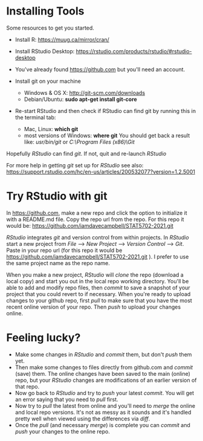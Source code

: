 # Installing Tools


Some resources to get you started.


- Install R: https://muug.ca/mirror/cran/


- Install RStudio Desktop: https://rstudio.com/products/rstudio/#rstudio-desktop

- You've already found https://github.com but you'll need an account.

- Install git on your machine
  - Windows & OS X: http://git-scm.com/downloads
  - Debian/Ubuntu: __sudo apt-get install git-core__
  
  
- Re-start RStudio and then check if RStudio can find git  by running this in the terminal tab:
    - Mac, Linux: __which git__ 
    - most versions of Windows: __where git__ 
You should get back a result like: _usr/bin/git_ or _C:\Program Files (x86)\Git_
    
Hopefully _RStudio_ can find _git_.  If not, quit and re-launch _RStudio_

For more help in getting _git_ set up for _RStudio_ see also: https://support.rstudio.com/hc/en-us/articles/200532077?version=1.2.5001

# Try RStudio with git

In https://github.com, make a new repo and click the option to initialize it with a README.md file.  Copy the repo url from the repo.  For this repo it would be: https://github.com/iamdavecampbell/STAT5702-2021.git 

_RStudio_ integrates _git_ and version control from within projects.  In _RStudio_ start a new project from *File* —> *New Project* —> *Version Control* —> *Git*.  Paste in your repo url (for this repo it would be https://github.com/iamdavecampbell/STAT5702-2021.git ).  I prefer to use the same project name as the repo name.

When you make a new project, _RStudio_ will *clone* the repo (download a local copy) and start you out in the local repo working directory.  You'll be able to add and modify repo files, then *commit* to save a snapshot of your project that you could revert to if necessary.  When you're ready to upload changes to your github repo, first *pull* to make sure that you have the most recent online version of your repo.  Then *push* to upload your changes online.  


# Feeling lucky?

- Make some changes in _RStudio_ and *commit* them, but don't *push* them yet.  
- Then make some changes to files directly from github.com and *commit* (save) them.  The online changes have been saved to the main (online) repo, but your _RStudio_ changes are modifications of an earlier version of that repo. 
- Now go back to _RStudio_ and try to *push* your latest *commit*.  You will get an error saying that you need to *pull* first.
- Now try to *pull* the latest from online and you'll need to *merge* the online and local repo versions.  It's not as messy as it sounds and it's handled pretty well when viewed using the differences via *diff*.  
- Once the *pull* (and necessary *merge*) is complete you can *commit* and *push* your changes to the online repo.  



